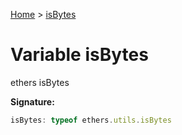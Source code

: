 [Home](../index.md) &gt; [isBytes](./isbytes.md)

# Variable isBytes

ethers isBytes

<b>Signature:</b>

```typescript
isBytes: typeof ethers.utils.isBytes
```
